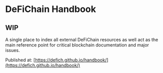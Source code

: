 # DeFiChain Handbook

## WIP

A single place to index all external DeFiChain resources as well act as the main reference point for critical blockchain documentation and major issues. 

Published at: [https://defich.github.io/handbook/](https://defich.github.io/handbook/)